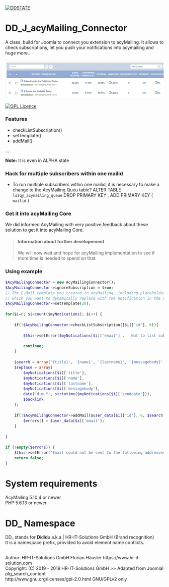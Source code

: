 
[![DDSTATE](https://img.shields.io/badge/status-ALPHA-red.svg?style=flat)](https://img.shields.io/badge/status-ALPHA-red.svg?style=flat)

# DD_J_acyMailing_Connector
A class, build for Joomla to connect you extension to acyMailing. It allows to check subscriptions, let you push your notifications into acymailing and huge more..

![alt text](https://raw.githubusercontent.com/hr-it-solutions/DD_J_acyMailingConnector/master/demo.jpg)

[![GPL Licence](https://badges.frapsoft.com/os/gpl/gpl.png?v=102)](https://opensource.org/licenses/GPL-2.0/)

### Features
- checkListSubscription()
- setTemplate()
- addMail()

...

**Note:** It is even in ALPHA state

### Hack for multiple subscribers within one mailid
- To run multiple subscribers within one mailid, it is necessary to make a change to the AcyMailing Queu table?
ALTER TABLE  `lszqy_acymailing_queue` DROP PRIMARY KEY , ADD PRIMARY KEY (  `mailid` )

### Get it into acyMailing Core
We did informed AcyMailing with very positive feedback about these solution to get it into acyMailing Core.

> #### Information about further developement
> We will now wait and hope for acyMailing implementation to see if more time is needed to spend on that.

### Using example


```php
$AcyMailingConnector = new AcyMailingConnector();
$AcyMailingConnector->ignoreSubscription = true;
// The E-Mail template you created in acyMailing, including placeholder like {title}, {name}, etc. 
// which you want to dynamically replace with the notification in the addMail() methode (see below)
$AcyMailingConnector->setTemplate(20);

for($i=0; $i<count($myNotications); $i++) {

	if(!$AcyMailingConnector->checkListSubscription([$i]['id'], 6)){

		$this->setError($myNotications[$i]['email'] . ' Not to list subscribed');

		continue;
	}

	$search = array('{title}', '{name}', '{lastname}', '{messagebody}', '{senddate}', '{link}');
	$replace = array(
		$myNotications[$i]['title'],
		$myNotications[$i]['name'],
		$myNotications[$i]['lastname'],
		$myNotications[$i]['messagebody'],
		date('d.m.Y', strtotime($myNotications[$i]['senddate'])),
		$backlink
	);
	
	if(!$AcyMailingConnector->addMail($user_data[$i]['id'], 6, $search, $replace)){
		$errors[] = $user_data[$i]['email'];
	}

}

if (!empty($errors)) {
	$this->setError('Email could not be sent to the following addresses: ' . implode(', ', $errors));
	return false;
}
```

# System requirements
AcyMailing 5.10.4 or newer                                                                  <br>
PHP 5.6.13 or newer

# DD_ Namespace
DD_ stands for **D**idl**d**u a.k.a | HR-IT-Solutions GmbH (Brand recognition)              <br>
It is a namespace prefix, provided to avoid element name conflicts.

<br>
Author: HR-IT-Solutions GmbH Florian Häusler https://www.hr-it-solution.com                 <br>
Copyright: (C) 2019 - 2019 HR-IT-Solutions GmbH >> Adapted from Joomla! plg_search_content  <br>
http://www.gnu.org/licenses/gpl-2.0.html GNU/GPLv2 only
